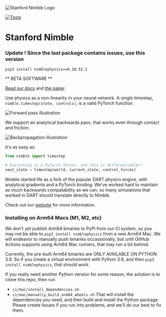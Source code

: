 ![Stanford Nimble Logo](https://nimblephysics.org/README/README_Splash.svg)

[![Tests](https://github.com/nimblephysics/nimblephysics/actions/workflows/ci_docker.yml/badge.svg)](https://github.com/nimblephysics/nimblephysics/actions/workflows/ci_docker.yml)

# Stanford Nimble


### Update ! Since the last package contains issues, use this version 
`pip3 install nimblephysics==0.10.52.1`

** BETA SOFTWARE **

[Read our docs](http://www.nimblephysics.org/docs) and [the paper](https://arxiv.org/abs/2103.16021).

Use physics as a non-linearity in your neural network. A single timestep, `nimble.timestep(state, controls)`, is a valid PyTorch function.

![Forward pass illustration](https://nimblephysics.org/README/README_DataFlow_Fwd.svg)

We support an analytical backwards pass, that works even through contact and friction.

![Backpropagation illustration](https://nimblephysics.org/README/README_DataFlow_Back.svg)

It's as easy as:

```python
from nimble import timestep

# Everything is a PyTorch Tensor, and this is differentiable!!
next_state = timestep(world, current_state, control_forces)
```

Nimble started life as a fork of the popular DART physics engine, with analytical gradients and a PyTorch binding. We've worked hard to maintain as much backwards compatability as we can, so many simulations that worked in DART should translate directly to Nimble.

Check out our [website](http://www.nimblephysics.org) for more information.

### Installing on Arm64 Macs (M1, M2, etc)

We don't yet publish Arm64 binaries to PyPI from our CI system, so you may not be able to `pip3 install nimblephysics` from a new Arm64 Mac.
We will endeavor to manually push binaries occassionally, but until GitHub Actions supports using Arm64 Mac runners, that may run a bit behind.

Currently, the pre-built Arm64 binaries are ONLY AVAILABLE ON PYTHON 3.9. So if you create a virtual environment with Python 3.9, and then `pip3 install nimblephysics`, that should work.

If you really need another Python version for some reason, the solution is to clone this repo, then run
- `ci/mac/install_dependencies.sh`
- `ci/mac/manually_build_arm64_wheels.sh`
That will install the dependencies you need, and then build and install the Python package. Please create Issues if you run into problems, and we'll do our best to fix them.
